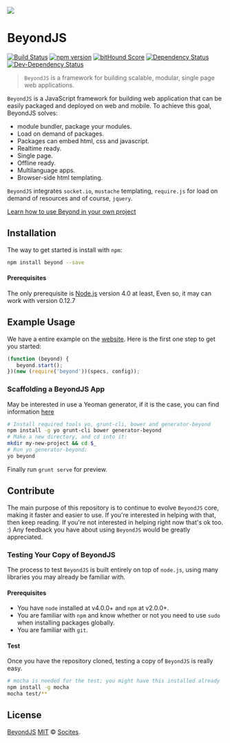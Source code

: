 ![](https://socites.github.io/beyond/img/logos/logo-light.png)
# BeyondJS
[![Build Status](https://img.shields.io/travis/socites/beyond/master.svg)](https://travis-ci.org/socites/beyond)
[![npm version](https://img.shields.io/npm/v/beyond.svg)](https://www.npmjs.com/package/beyond)
[![bitHound Score](https://www.bithound.io/github/socites/beyond/badges/score.svg)](https://www.bithound.io/github/socites/beyond)
[![Dependency Status](https://img.shields.io/david/socites/beyond.svg)](https://david-dm.org/socites/beyond)
[![Dev-Dependency Status](https://img.shields.io/david/dev/socites/beyond.svg)](https://david-dm.org/socites/beyond#info=devDependencies)
> `BeyondJS` is a framework for building scalable, modular, single page web applications.


`BeyondJS` is a JavaScript framework for building web application that can be easily packaged and deployed on web and mobile. To achieve this goal, BeyondJS solves:
* module bundler, package your modules.
* Load on demand of packages.
* Packages can embed html, css and javascript.
* Realtime ready.
* Single page.
* Offline ready.
* Multilanguage apps.
* Browser-side html templating.

`BeyondJS` integrates `socket.io`, `mustache` templating, `require.js` for load on demand of resources and of course, `jquery`.

[Learn how to use Beyond in your own project](https://socites.github.io/beyond/guides/get-started)

## Installation

The way to get started is install with `npm`:
```sh
npm install beyond --save
```

#### Prerequisites

The only prerequisite is [Node.js](https://nodejs.org/en/) version 4.0 at least, Even so, it may can work with version 0.12.7

## Example Usage
We have a entire example on the [website](https://socites.github.io/beyond/). Here is the first one step to get you started:

```javascript
(function (beyond) {
   beyond.start();
})(new (require('beyond'))(specs, config));
```

### Scaffolding a BeyondJS App

May be interested in use a Yeoman generator, if it is the case, you can find information [here](https://github.com/rhaynel-parra/generator-beyond/)


```sh
# Install required tools yo, grunt-cli, bower and generator-beyond
npm install -g yo grunt-cli bower generator-beyond
# Make a new directory, and cd into it:
mkdir my-new-project && cd $_
# Run yo generator-beyond:
yo beyond
```
Finally run `grunt serve` for preview.

## Contribute

The main purpose of this repository is to continue to evolve `BeyondJS` core, making it faster and easier to use. If you're interested in helping with that, then keep reading. If you're not interested in helping right now that's ok too. :) Any feedback you have about using `BeyondJS` would be greatly appreciated.

### Testing Your Copy of BeyondJS

The process to test `BeyondJS` is built entirely on top of `node.js`, using many libraries you may already be familiar with.

#### Prerequisites

* You have `node` installed at v4.0.0+ and `npm` at v2.0.0+.
* You are familiar with `npm` and know whether or not you need to use `sudo` when installing packages globally.
* You are familiar with `git`.

#### Test

Once you have the repository cloned, testing a copy of `BeyondJS` is really easy.

```sh
# mocha is needed for the test; you might have this installed already
npm install -g mocha
mocha test/**
```

## License

[BeyondJS](https://socites.github.io/beyond/) [MIT](https://opensource.org/licenses/MIT) © [Socites](http://socites.com/).
